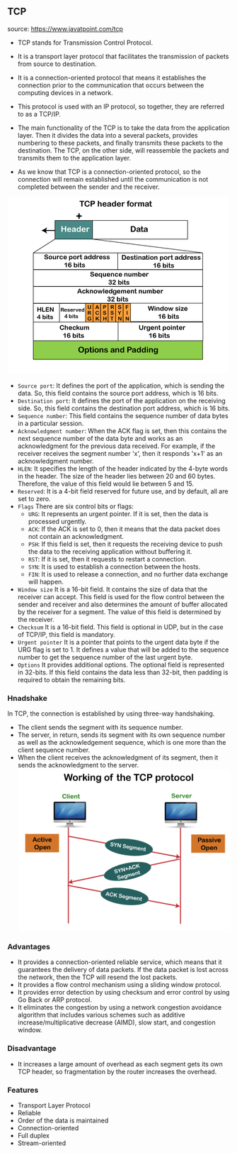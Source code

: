 ## TCP ##
source: https://www.javatpoint.com/tcp
- TCP stands for Transmission Control Protocol. 
- It is a transport layer protocol that facilitates the transmission of packets from source to destination. 
- It is a connection-oriented protocol that means it establishes the connection prior to the communication that occurs between the computing devices in a network. 
- This protocol is used with an IP protocol, so together, they are referred to as a TCP/IP.

- The main functionality of the TCP is to take the data from the application layer. Then it divides the data into a several packets, provides numbering to these packets, and finally transmits these packets to the destination. The TCP, on the other side, will reassemble the packets and transmits them to the application layer. 
- As we know that TCP is a connection-oriented protocol, so the connection will remain established until the communication is not completed between the sender and the receiver.

![data_frame](image/tcp.jpg)
- `Source port`: It defines the port of the application, which is sending the data. So, this field contains the source port address, which is 16 bits.
- `Destination port`: It defines the port of the application on the receiving side. So, this field contains the destination port address, which is 16 bits.
- `Sequence number`: This field contains the sequence number of data bytes in a particular session.
- `Acknowledgment number`: When the ACK flag is set, then this contains the next sequence number of the data byte and works as an acknowledgment for the previous data received. For example, if the receiver receives the segment number 'x', then it responds 'x+1' as an acknowledgment number.
- `HLEN`: It specifies the length of the header indicated by the 4-byte words in the header. The size of the header lies between 20 and 60 bytes. Therefore, the value of this field would lie between 5 and 15.
- `Reserved`: It is a 4-bit field reserved for future use, and by default, all are set to zero.
- `Flags`
There are six control bits or flags:
    - `URG`: It represents an urgent pointer. If it is set, then the data is processed urgently.
    - `ACK`: If the ACK is set to 0, then it means that the data packet does not contain an acknowledgment.
    - `PSH`: If this field is set, then it requests the receiving device to push the data to the receiving application without buffering it.
    - `RST`: If it is set, then it requests to restart a connection.
    - `SYN`: It is used to establish a connection between the hosts.
    - `FIN`: It is used to release a connection, and no further data exchange will happen.
- `Window size`
    It is a 16-bit field. It contains the size of data that the receiver can accept. This field is used for the flow control between the sender and receiver and also determines the amount of buffer allocated by the receiver for a segment. The value of this field is determined by the receiver.
- `Checksum`
    It is a 16-bit field. This field is optional in UDP, but in the case of TCP/IP, this field is mandatory.
- `Urgent pointer`
    It is a pointer that points to the urgent data byte if the URG flag is set to 1. It defines a value that will be added to the sequence number to get the sequence number of the last urgent byte.
- `Options`
    It provides additional options. The optional field is represented in 32-bits. If this field contains the data less than 32-bit, then padding is required to obtain the remaining bits.

### Hnadshake ###
In TCP, the connection is established by using three-way handshaking. 
- The client sends the segment with its sequence number.
- The server, in return, sends its segment with its own sequence number as well as the acknowledgement sequence, which is one more than the client sequence number. 
- When the client receives the acknowledgment of its segment, then it sends the acknowledgment to the server. 
![](image/tcp_handsake.jpg)

### Advantages 
- It provides a connection-oriented reliable service, which means that it guarantees the delivery of data packets. If the data packet is lost across the network, then the TCP will resend the lost packets.
- It provides a flow control mechanism using a sliding window protocol.
- It provides error detection by using checksum and error control by using Go Back or ARP protocol.
- It eliminates the congestion by using a network congestion avoidance algorithm that includes various schemes such as additive increase/multiplicative decrease (AIMD), slow start, and congestion window.
### Disadvantage
- It increases a large amount of overhead as each segment gets its own TCP header, so fragmentation by the router increases the overhead.

### Features
- Transport Layer Protocol
- Reliable
- Order of the data is maintained
- Connection-oriented
- Full duplex
- Stream-oriented